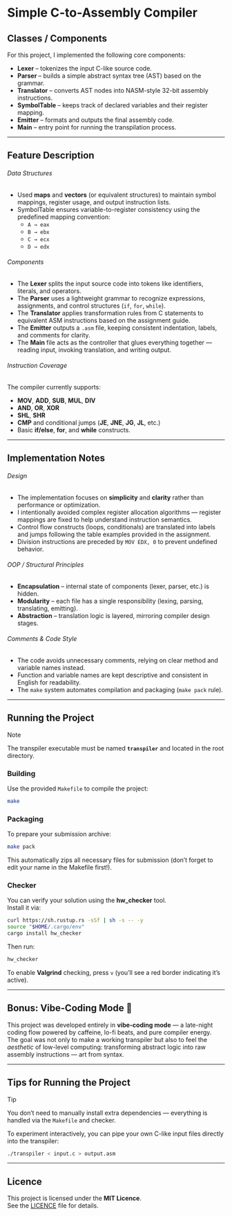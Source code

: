 # Simple C-to-Assembly Compiler

## Classes / Components
For this project, I implemented the following core components:

- **Lexer** – tokenizes the input C-like source code.  
- **Parser** – builds a simple abstract syntax tree (AST) based on the grammar.  
- **Translator** – converts AST nodes into NASM-style 32-bit assembly instructions.  
- **SymbolTable** – keeps track of declared variables and their register mapping.  
- **Emitter** – formats and outputs the final assembly code.  
- **Main** – entry point for running the transpilation process.  

---

## Feature Description

###### Data Structures
- Used **maps** and **vectors** (or equivalent structures) to maintain symbol mappings, register usage, and output instruction lists.  
- SymbolTable ensures variable-to-register consistency using the predefined mapping convention:  
  - `A → eax`  
  - `B → ebx`  
  - `C → ecx`  
  - `D → edx`  

###### Components
- The **Lexer** splits the input source code into tokens like identifiers, literals, and operators.  
- The **Parser** uses a lightweight grammar to recognize expressions, assignments, and control structures (`if`, `for`, `while`).  
- The **Translator** applies transformation rules from C statements to equivalent ASM instructions based on the assignment guide.  
- The **Emitter** outputs a `.asm` file, keeping consistent indentation, labels, and comments for clarity.  
- The **Main** file acts as the controller that glues everything together — reading input, invoking translation, and writing output.  

###### Instruction Coverage
The compiler currently supports:
- **MOV**, **ADD**, **SUB**, **MUL**, **DIV**  
- **AND**, **OR**, **XOR**  
- **SHL**, **SHR**  
- **CMP** and conditional jumps (**JE**, **JNE**, **JG**, **JL**, etc.)  
- Basic **if/else**, **for**, and **while** constructs.

---

## Implementation Notes

###### Design
- The implementation focuses on **simplicity** and **clarity** rather than performance or optimization.  
- I intentionally avoided complex register allocation algorithms — register mappings are fixed to help understand instruction semantics.  
- Control flow constructs (loops, conditionals) are translated into labels and jumps following the table examples provided in the assignment.  
- Division instructions are preceded by `MOV EDX, 0` to prevent undefined behavior.  

###### OOP / Structural Principles
- **Encapsulation** – internal state of components (lexer, parser, etc.) is hidden.  
- **Modularity** – each file has a single responsibility (lexing, parsing, translating, emitting).  
- **Abstraction** – translation logic is layered, mirroring compiler design stages.  

###### Comments & Code Style
- The code avoids unnecessary comments, relying on clear method and variable names instead.  
- Function and variable names are kept descriptive and consistent in English for readability.  
- The `make` system automates compilation and packaging (`make pack` rule).  

---

## Running the Project

> [!NOTE]  
> The transpiler executable must be named **`transpiler`** and located in the root directory.  

### Building
Use the provided `Makefile` to compile the project:
```bash
make
```

### Packaging
To prepare your submission archive:
```bash
make pack
```

This automatically zips all necessary files for submission (don’t forget to edit your name in the Makefile first!).

### Checker
You can verify your solution using the **hw_checker** tool.  
Install it via:
```bash
curl https://sh.rustup.rs -sSf | sh -s -- -y
source "$HOME/.cargo/env"
cargo install hw_checker
```

Then run:
```bash
hw_checker
```

To enable **Valgrind** checking, press `v` (you’ll see a red border indicating it’s active).

---

## Bonus: Vibe-Coding Mode 💽
This project was developed entirely in **vibe-coding mode** — a late-night coding flow powered by caffeine, lo-fi beats, and pure compiler energy.  
The goal was not only to make a working transpiler but also to feel the *aesthetic* of low-level computing: transforming abstract logic into raw assembly instructions — art from syntax.

---

## Tips for Running the Project  

> [!TIP]  
> You don’t need to manually install extra dependencies — everything is handled via the `Makefile` and checker.  
>  
> To experiment interactively, you can pipe your own C-like input files directly into the transpiler:  
> ```bash
> ./transpiler < input.c > output.asm
> ```  

---

## Licence
This project is licensed under the **MIT Licence**.  
See the [LICENCE](./LICENSE) file for details.
